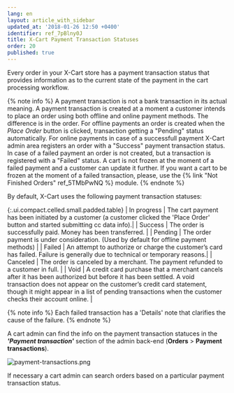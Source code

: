 ```yaml
---
lang: en
layout: article_with_sidebar
updated_at: '2018-01-26 12:50 +0400'
identifier: ref_7pBlny0J
title: X-Cart Payment Transaction Statuses
order: 20
published: true
---
```

Every order in your X-Cart store has a payment transaction status that provides information as to the current state of the payment in the cart processing workflow. 

{% note info %}
A payment transaction is not a bank transaction in its actual meaning. A payment transaction is created at a moment a customer intends to place an order using both offline and online payment methods. The difference is in the order. For offline payments an order is created when the _Place Order_ button is clicked, transaction getting a "Pending" status automatically. For online payments in case of a successfull payment X-Cart admin area registers an order with a "Success" payment transaction status. In case of a failed payment an order is not created, but a transaction is registered with a "Failed" status. A cart is not frozen at the moment of a failed payment and a customer can update it further. If you want a cart to be frozen at the moment of a failed transaction, please, use the {% link "Not Finished Orders" ref_5TMbPwNQ %} module.
{% endnote %}

By default, X-Cart uses the following payment transaction statuses:

{:.ui.compact.celled.small.padded.table}
| In progress | The cart payment has been initiated by a customer (a customer clicked the 'Place Order' button and started submitting cc data info).|
| Success | The order is successfully paid. Money has been transferred. |
| Pending | The order payment is under consideration. (Used by default for offline payment methods) |
| Failed | An attempt to authorize or charge the customer’s card has failed. Failure is generally due to technical or temporary reasons.|
| Canceled | The order is canceled by a merchant. The payment refunded to a customer in full. |
| Void | A credit card purchase that a merchant cancels after it has been authorized but before it has been settled. A void transaction does not appear on the customer’s credit card statement, though it might appear in a list of pending transactions when the customer checks their account online. |

{% note info %}
Each failed transaction has a 'Details' note that clarifies the cause of the failure.
{% endnote %}

A cart admin can find the info on the payment transaction statuces in the _**'Payment transaction'**_ section of the admin back-end (**Orders** > **Payment transactions**).

![payment-transactions.png]({{site.baseurl}}/attachments/ref_7pBlny0J/payment-transactions.png)

If necessary a cart admin can search orders based on a particular payment transaction status.
